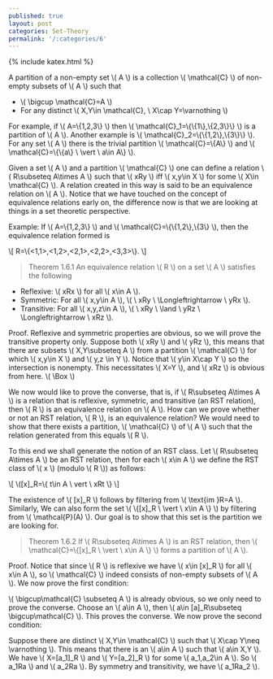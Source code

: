 ```yaml
---
published: true
layout: post
categories: Set-Theory
permalink: '/:categories/6'
---
```

{% include katex.html %}

A partition of a non-empty set \\( A \\) is a collection \\( \mathcal{C} \\) of non-empty subsets of \\( A \\) such that

- \\( \bigcup \mathcal{C}=A \\)
- For any distinct \\( X,Y\in \mathcal{C}, \ X\cap Y=\varnothing \\)

For example, if \\( A=\\{1,2,3\\} \\) then \\( \mathcal{C}_1=\\{\\{1\\},\\{2,3\\}\\} \\) is a partition of \\( A \\). Another example is \\( \mathcal{C}_2=\\{\\{1,2\\},\\{3\\}\\} \\). For any set \\( A \\) there is the trivial partition \\( \mathcal{C}=\\{A\\} \\) and \\( \mathcal{C}=\\{\\{a\\} \ \vert \ a\in A\\} \\).

Given a set \\( A \\) and a partition \\( \mathcal{C} \\) one can define a relation \\( R\subseteq A\times A \\) such that \\( xRy \\) iff \\( x,y\in X \\) for some \\( X\in \mathcal{C} \\). A relation created in this way is said to be an equivalence relation on \\( A \\). Notice that we have touched on the concept of equivalence relations early on, the difference now is that we are looking at things in a set theoretic perspective.

Example: If \\( A=\\{1,2,3\\} \\) and \\( \mathcal{C}=\\{\\{1,2\\},\\{3\\} \\), then the equivalence relation formed is

\\[ R=\\{<1,1>,<1,2>,<2,1>,<2,2>,<3,3>\\}. \\]

> Theorem 1.6.1 An equivalence relation \\( R \\) on a set \\( A \\) satisfies the following
- Reflexive: \\( xRx \\) for all \\( x\in A \\).
- Symmetric: For all \\( x,y\in A \\), \\( \ xRy \ \Longleftrightarrow \ yRx \\).
- Transitive: For all \\( x,y,z\in A \\), \\( \ xRy \ \land \ yRz \ \Longleftrightarrow \ xRz \\).

Proof. Reflexive and symmetric properties are obvious, so we will prove the transitive property only. Suppose both \\( xRy \\) and \\( yRz \\), this means that there are subsets \\( X,Y\subseteq A \\) from a partition \\( \mathcal{C} \\) for which \\( x,y\in X \\) and \\( y,z \in Y \\). Notice that \\( y\in X\cap Y \\) so the intersection is nonempty. This necessitates \\( X=Y \\), and \\( xRz \\) is obvious from here. \\( \Box \\)

We now would like to prove the converse, that is, if \\( R\subseteq A\times A \\) is a relation that is reflexive, symmetric, and transitive (an RST relation), then \\( R \\) is an equivalence relation on \\( A \\). How can we prove whether or not an RST relation, \\( R \\), is an equivalence relation? We would need to show that there exists a partition, \\( \mathcal{C} \\) of \\( A \\) such that the relation generated from this equals \\( R \\).

To this end we shall generate the notion of an RST class. Let \\( R\subseteq A\times A \\) be an RST relation, then for each \\( x\in A \\) we define the RST class of \\( x \\) (modulo \\( R \\)) as follows:

\\[ \\([x]_R=\\{ t\in A \ vert \ xRt \\} \\]

The existence of \\( [x]_R \\) follows by filtering from \\( \text{im }R=A \\). Similarly, We can also form the set \\( \\{[x]_R \ \vert \ x\in A \\} \\) by filtering from \\( \mathcal{P}(A) \\). Our goal is to show that this set is the partition we are looking for.

> Theorem 1.6.2 If \\( R\subseteq A\times A \\) is an RST relation, then \\( \mathcal{C}=\\{[x]_R \ \vert \ x\in A \\} \\) forms a partition of \\( A \\).

Proof. Notice that since \\( R \\) is reflexive we have \\( x\in [x]_R \\) for all \\( x\in A \\), so \\( \mathcal{C} \\) indeed consists of non-empty subsets of \\( A \\). We now prove the first condition: 

\\( \bigcup\mathcal{C} \subseteq A \\) is already obvious, so we only need to prove the converse. Choose an \\( a\in A \\), then \\( a\in [a]_R\subseteq \bigcup\mathcal{C} \\). This proves the converse. We now prove the second condition:

Suppose there are distinct \\( X,Y\in \mathcal{C} \\) such that \\( X\cap Y\neq \varnothing \\). This means that there is an \\( a\in A \\) such that \\( a\in X,Y \\). We have \\( X=[a_1]_R \\) and \\( Y=[a_2]_R \\) for some \\( a_1,a_2\in A \\). So \\( a_1Ra \\) and \\( a_2Ra \\). By symmetry and transitivity, we have \\( a_1Ra_2 \\).

